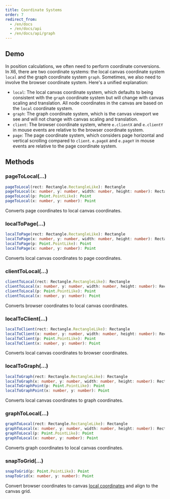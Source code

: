 ```yaml
---
title: Coordinate Systems
order: 7
redirect_from:
  - /en/docs
  - /en/docs/api
  - /en/docs/api/graph
---
```


## Demo

<code id="api-graph-coord" src="@/src/api/coord/playground/index.tsx"></code>

In position calculations, we often need to perform coordinate conversions. In X6, there are two coordinate systems: the local canvas coordinate system `local` and the graph coordinate system `graph`. Sometimes, we also need to involve the browser coordinate system. Here's a unified explanation:

-  `local`: The local canvas coordinate system, which defaults to being consistent with the `graph` coordinate system but will change with canvas scaling and translation. All node coordinates in the canvas are based on the `local` coordinate system.
-  `graph`: The graph coordinate system, which is the canvas viewport we see and will not change with canvas scaling and translation.
-  `client`: The browser coordinate system, where `e.clientX` and `e.clientY` in mouse events are relative to the browser coordinate system.
-  `page`: The page coordinate system, which considers page horizontal and vertical scrolling compared to `client`. `e.pageX` and `e.pageY` in mouse events are relative to the page coordinate system.

## Methods

### pageToLocal(...)

```ts
pageToLocal(rect: Rectangle.RectangleLike): Rectangle
pageToLocal(x: number, y: number, width: number, height: number): Rectangle
pageToLocal(p: Point.PointLike): Point
pageToLocal(x: number, y: number): Point
```

Converts page coordinates to local canvas coordinates.

### localToPage(...)

```ts
localToPage(rect: Rectangle.RectangleLike): Rectangle
localToPage(x: number, y: number, width: number, height: number): Rectangle
localToPage(p: Point.PointLike): Point
localToPage(x: number, y: number): Point
```

Converts local canvas coordinates to page coordinates.

### clientToLocal(...)

```ts
clientToLocal(rect: Rectangle.RectangleLike): Rectangle
clientToLocal(x: number, y: number, width: number, height: number): Rectangle
clientToLocal(p: Point.PointLike): Point
clientToLocal(x: number, y: number): Point
```

Converts browser coordinates to local canvas coordinates.

### localToClient(...)

```ts
localToClient(rect: Rectangle.RectangleLike): Rectangle
localToClient(x: number, y: number, width: number, height: number): Rectangle
localToClient(p: Point.PointLike): Point
localToClient(x: number, y: number): Point
```

Converts local canvas coordinates to browser coordinates.

### localToGraph(...)

```ts
localToGraph(rect: Rectangle.RectangleLike): Rectangle
localToGraph(x: number, y: number, width: number, height: number): Rectangle
localToGraphPoint(p: Point.PointLike): Point
localToGraphPoint(x: number, y: number): Point
```

Converts local canvas coordinates to graph coordinates.

### graphToLocal(...)

```ts
graphToLocal(rect: Rectangle.RectangleLike): Rectangle
graphToLocal(x: number, y: number, width: number, height: number): Rectangle
graphToLocal(p: Point.PointLike): Point
graphToLocal(x: number, y: number): Point
```

Converts graph coordinates to local canvas coordinates.

### snapToGrid(...)

```ts
snapToGrid(p: Point.PointLike): Point
snapToGrid(x: number, y: number): Point
```

Convert browser coordinates to canvas [local coordinates](#clienttolocal) and align to the canvas grid.
